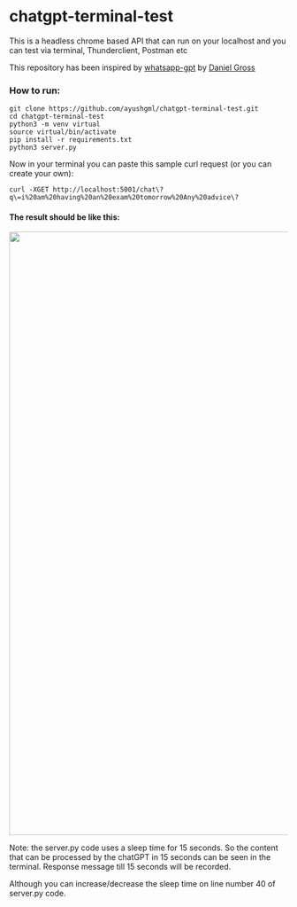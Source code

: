 # chatgpt-terminal-test
This is a headless chrome based API that can run on your localhost and you can test via terminal, Thunderclient, Postman etc

This repository has been inspired by <a href="https://github.com/danielgross/whatsapp-gpt">whatsapp-gpt</a> by <a href="https://github.com/danielgross">Daniel Gross</a>

<h3>How to run:</h3>

```
git clone https://github.com/ayushgml/chatgpt-terminal-test.git
cd chatgpt-terminal-test
python3 -m venv virtual
source virtual/bin/activate
pip install -r requirements.txt
python3 server.py
```

Now in your terminal you can paste this sample curl request (or you can create your own):
```
curl -XGET http://localhost:5001/chat\?q\=i%20am%20having%20an%20exam%20tomorrow%20Any%20advice\?
```

<h4>The result should be like this:</h4>
<img width="1089" alt="" src="">

Note: the server.py code uses a sleep time for 15 seconds. So the content that can be processed by the chatGPT in 15 seconds can be seen in the terminal. Response message till 15 seconds will be recorded.

Although you can increase/decrease the sleep time on line number 40 of server.py code.
